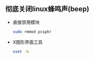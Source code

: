 ## 彻底关闭linux蜂鸣声(beep)

- 直接禁用模块

  ```bash
  sudo rmmod pcspkr
  ```
 
- X图形界面工具

  ```bash
  xset -b
  ```

